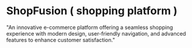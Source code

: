 # ShopFusion ( shopping platform )
"An innovative e-commerce platform offering a seamless shopping experience with modern design, user-friendly navigation, and advanced features to enhance customer satisfaction."

